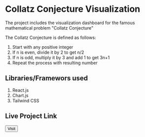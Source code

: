 <h1>Collatz Conjecture Visualization</h1>
<p>The project includes the visualization dashboard for the famous mathematical problem "Collatz Conjecture"</p>
<p>The Collatz Conjecture is defined as follows:</p>
<ol>
  <li>Start with any positive integer</li>
  <li>If n is even, divide it by 2 to get n/2</li>
  <li>If n is odd, multiply it by 3 and add 1 to get 3n+1</li>
  <li>Repeat the process with resulting number</li>
</ol>

<h2>Libraries/Framewors used</h2>
<ol>
  <li>React.js</li>
  <li>Chart.js</li>
  <li>Tailwind CSS</li>
</ol>

<h2>Live Project Link</h2>
<a hrerf="https://collatz-viz.vercel.app/">
<button>Visit</button>
</a>
